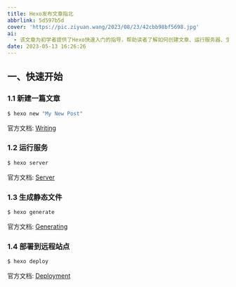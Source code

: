 ```yaml
---
title: Hexo发布文章指北
abbrlink: 5d597b5d
cover: 'https://pic.ziyuan.wang/2023/08/23/42cbb98bf5698.jpg'
ai:
  - 该文章为初学者提供了Hexo快速入门的指导，帮助读者了解如何创建文章、运行服务器、生成静态文件以及将网站部署到远程站点。
date: 2023-05-13 16:26:26
---
```

## 一、快速开始

### 1.1 新建一篇文章

``` bash
$ hexo new "My New Post"
```

官方文档: [Writing](https://hexo.io/docs/writing.html)

### 1.2 运行服务

``` bash
$ hexo server
```

官方文档: [Server](https://hexo.io/docs/server.html)

### 1.3 生成静态文件

``` bash
$ hexo generate
```

官方文档: [Generating](https://hexo.io/docs/generating.html)

### 1.4 部署到远程站点

``` bash
$ hexo deploy
```

官方文档: [Deployment](https://hexo.io/docs/one-command-deployment.html)
